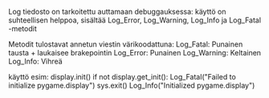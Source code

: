 Log tiedosto on tarkoitettu auttamaan debuggauksessa:
käyttö on suhteellisen helppoa, sisältää Log_Error, Log_Warning, Log_Info ja Log_Fatal -metodit

Metodit tulostavat annetun viestin värikoodattuna:
Log_Fatal:   Punainen tausta + laukaisee brakepointin
Log_Error:   Punainen
Log_Warning: Keltainen
Log_Info:    Vihreä

käyttö esim:
        display.init()
                if not display.get_init():
                    Log_Fatal("Failed to initialize pygame.display")
                    sys.exit()
                Log_Info("Initialized pygame.display")
